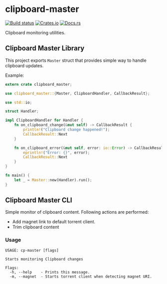 # clipboard-master

[![Build status](https://ci.appveyor.com/api/projects/status/b6qd83x9p5ej3n2j/branch/master?svg=true)](https://ci.appveyor.com/project/DoumanAsh/clipboard-master/branch/master)
[![Crates.io](https://img.shields.io/crates/v/clipboard-master.svg)](https://crates.io/crates/clipboard-master)
[![Docs.rs](https://docs.rs/clipboard-master/badge.svg)](https://docs.rs/clipboard-master/*/x86_64-pc-windows-msvc/clipboard_master/)

Clipboard monitoring utilities.

## Clipboard Master Library

This project exports `Master` struct that provides simple way to handle clipboard updates.

Example:
```rust
extern crate clipboard_master;

use clipboard_master::{Master, ClipboardHandler, CallbackResult};

use std::io;

struct Handler;

impl ClipboardHandler for Handler {
    fn on_clipboard_change(&mut self) -> CallbackResult {
        println!("Clipboard change happened!");
        CallbackResult::Next
    }

    fn on_clipboard_error(&mut self, error: io::Error) -> CallbackResult {
        eprintln!("Error: {}", error);
        CallbackResult::Next
    }
}

fn main() {
    let _ = Master::new(Handler).run();
}
```

## Clipboard Master CLI

Simple monitor of clipboard content.
Following actions are performed:
- Add magnet link to default torrent client.
- Trim clipboard content

### Usage

```
USAGE: cp-master [flags]

Starts monitoring Clipboard changes

Flags:
  -h, --help    - Prints this message.
  -m, --magnet  - Starts torrent client when detecting magnet URI.
```
